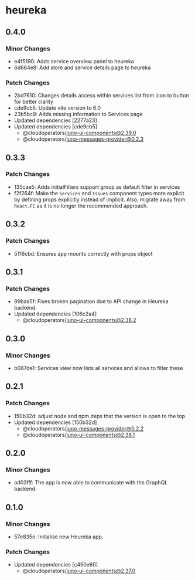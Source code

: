# heureka

## 0.4.0

### Minor Changes

- e4f5190: Adds service overview panel to heureka
- 6d664e8: Add store and service details page to heureka

### Patch Changes

- 2bd7610: Changes details access within services list from icon to button for better clarity
- cde9cb5: Update vite version to 6.0
- 23b5bc9: Adds missing information to Services page
- Updated dependencies [2277a23]
- Updated dependencies [cde9cb5]
  - @cloudoperators/juno-ui-components@2.39.0
  - @cloudoperators/juno-messages-provider@0.2.3

## 0.3.3

### Patch Changes

- 135cae5: Adds initialFilters support group as default filter in services
- f2f264f: Make the `Services` and `Issues` component types more explicit by defining props explicitly instead of implicit. Also, migrate away from `React.FC` as it is no longer the recommended approach.

## 0.3.2

### Patch Changes

- 5116cbd: Ensures app mounts correctly with props object

## 0.3.1

### Patch Changes

- 99baa5f: Fixes broken pagination due to API change in Heureka backend.
- Updated dependencies [106c2a4]
  - @cloudoperators/juno-ui-components@2.38.2

## 0.3.0

### Minor Changes

- b087de1: Services view now lists all services and allows to filter these

## 0.2.1

### Patch Changes

- 150b32d: adjust node and npm deps that the version is open to the top
- Updated dependencies [150b32d]
  - @cloudoperators/juno-messages-provider@0.2.2
  - @cloudoperators/juno-ui-components@2.38.1

## 0.2.0

### Minor Changes

- ad03fff: The app is now able to communicate with the GraphQL backend.

## 0.1.0

### Minor Changes

- 57e835e: Initialise new Heureka app.

### Patch Changes

- Updated dependencies [c450e60]
  - @cloudoperators/juno-ui-components@2.37.0
